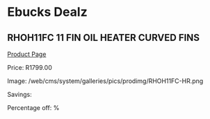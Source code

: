 
# Ebucks Dealz
## RHOH11FC 11 FIN OIL HEATER CURVED FINS
[Product Page](https://www.ebucks.com/web/shop/productSelected.do?prodId=1155251009&catId=704982758)

Price: R1799.00

Image: /web/cms/system/galleries/pics/prodimg/RHOH11FC-HR.png

Savings: 

Percentage off: %
	